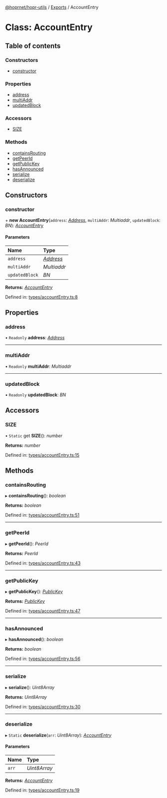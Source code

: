 [@hoprnet/hopr-utils](../README.md) / [Exports](../modules.md) / AccountEntry

# Class: AccountEntry

## Table of contents

### Constructors

- [constructor](accountentry.md#constructor)

### Properties

- [address](accountentry.md#address)
- [multiAddr](accountentry.md#multiaddr)
- [updatedBlock](accountentry.md#updatedblock)

### Accessors

- [SIZE](accountentry.md#size)

### Methods

- [containsRouting](accountentry.md#containsrouting)
- [getPeerId](accountentry.md#getpeerid)
- [getPublicKey](accountentry.md#getpublickey)
- [hasAnnounced](accountentry.md#hasannounced)
- [serialize](accountentry.md#serialize)
- [deserialize](accountentry.md#deserialize)

## Constructors

### constructor

\+ **new AccountEntry**(`address`: [*Address*](address.md), `multiAddr`: *Multiaddr*, `updatedBlock`: *BN*): [*AccountEntry*](accountentry.md)

#### Parameters

| Name | Type |
| :------ | :------ |
| `address` | [*Address*](address.md) |
| `multiAddr` | *Multiaddr* |
| `updatedBlock` | *BN* |

**Returns:** [*AccountEntry*](accountentry.md)

Defined in: [types/accountEntry.ts:8](https://github.com/hoprnet/hoprnet/blob/master/packages/utils/src/types/accountEntry.ts#L8)

## Properties

### address

• `Readonly` **address**: [*Address*](address.md)

___

### multiAddr

• `Readonly` **multiAddr**: *Multiaddr*

___

### updatedBlock

• `Readonly` **updatedBlock**: *BN*

## Accessors

### SIZE

• `Static` get **SIZE**(): *number*

**Returns:** *number*

Defined in: [types/accountEntry.ts:15](https://github.com/hoprnet/hoprnet/blob/master/packages/utils/src/types/accountEntry.ts#L15)

## Methods

### containsRouting

▸ **containsRouting**(): *boolean*

**Returns:** *boolean*

Defined in: [types/accountEntry.ts:51](https://github.com/hoprnet/hoprnet/blob/master/packages/utils/src/types/accountEntry.ts#L51)

___

### getPeerId

▸ **getPeerId**(): *PeerId*

**Returns:** *PeerId*

Defined in: [types/accountEntry.ts:43](https://github.com/hoprnet/hoprnet/blob/master/packages/utils/src/types/accountEntry.ts#L43)

___

### getPublicKey

▸ **getPublicKey**(): [*PublicKey*](publickey.md)

**Returns:** [*PublicKey*](publickey.md)

Defined in: [types/accountEntry.ts:47](https://github.com/hoprnet/hoprnet/blob/master/packages/utils/src/types/accountEntry.ts#L47)

___

### hasAnnounced

▸ **hasAnnounced**(): *boolean*

**Returns:** *boolean*

Defined in: [types/accountEntry.ts:56](https://github.com/hoprnet/hoprnet/blob/master/packages/utils/src/types/accountEntry.ts#L56)

___

### serialize

▸ **serialize**(): *Uint8Array*

**Returns:** *Uint8Array*

Defined in: [types/accountEntry.ts:30](https://github.com/hoprnet/hoprnet/blob/master/packages/utils/src/types/accountEntry.ts#L30)

___

### deserialize

▸ `Static` **deserialize**(`arr`: *Uint8Array*): [*AccountEntry*](accountentry.md)

#### Parameters

| Name | Type |
| :------ | :------ |
| `arr` | *Uint8Array* |

**Returns:** [*AccountEntry*](accountentry.md)

Defined in: [types/accountEntry.ts:19](https://github.com/hoprnet/hoprnet/blob/master/packages/utils/src/types/accountEntry.ts#L19)
